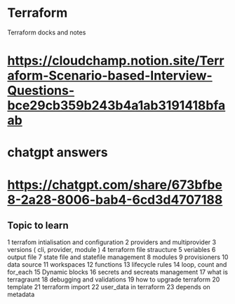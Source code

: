 # Terraform
Terraform docks and notes
# https://cloudchamp.notion.site/Terraform-Scenario-based-Interview-Questions-bce29cb359b243b4a1ab3191418bfaab
# chatgpt answers

# https://chatgpt.com/share/673bfbe8-2a28-8006-bab4-6cd3d4707188

## Topic to learn 
1 terrafom intialisation and configuration
2 providers and multiprovider 
3 versions ( cli, provider, module )
4 terraform file straucture 
5 veriables
6 output file 
7 state file and statefile management
8 modules 
9 provisioners
10 data source 
11 workspaces 
12 functions 
13 lifecycle rules 
14 loop, count and for_each
15 Dynamic blocks 
16 secrets and secreats management 
17 what is terragraunt 
18 debugging and validations 
19 how to upgrade terraform 
20 template 
21 terraform import 
22 user_data in terraform 
23 depends on metadata 
